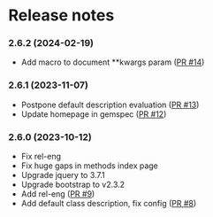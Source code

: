 Release notes
=============
### 2.6.2 (2024-02-19)
* Add macro to document **kwargs param ([PR #14](https://github.com/Apipie/apipie-dsl/pull/14))

### 2.6.1 (2023-11-07)
* Postpone default description evaluation ([PR #13](https://github.com/Apipie/apipie-dsl/pull/13))
* Update homepage in gemspec ([PR #12](https://github.com/Apipie/apipie-dsl/pull/12))

### 2.6.0 (2023-10-12)
* Fix rel-eng
* Fix huge gaps in methods index page
* Upgrade jquery to 3.7.1
* Upgrade bootstrap to v2.3.2
* Add rel-eng ([PR #9](https://github.com/Apipie/apipie-dsl/pull/9))
* Add default class description, fix config ([PR #8](https://github.com/Apipie/apipie-dsl/pull/8))


